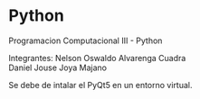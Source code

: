 # Python
Programacion Computacional III - Python 

Integrantes:
Nelson Oswaldo Alvarenga Cuadra <br>
Daniel Jouse Joya Majano <br>

Se debe de intalar el PyQt5 en un entorno virtual. 